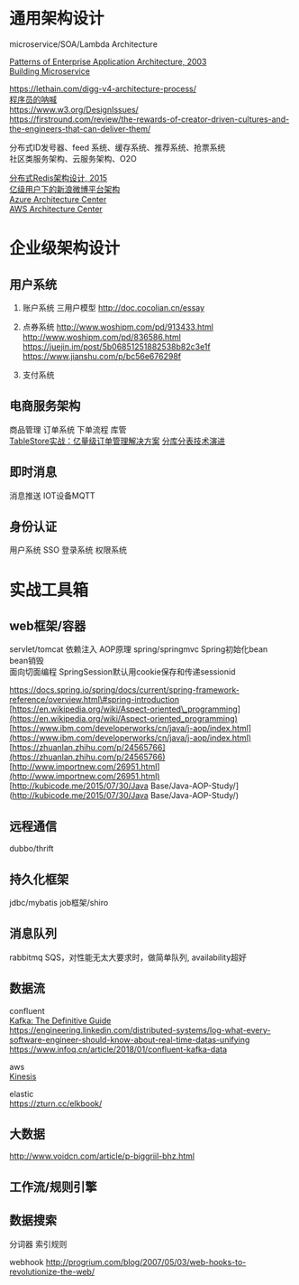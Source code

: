 # 通用架构设计
microservice/SOA/Lambda Architecture  

[Patterns of Enterprise Application Architecture, 2003](https://book.douban.com/subject/1230559/)  
[Building Microservice](https://book.douban.com/subject/25881698/)  

https://lethain.com/digg-v4-architecture-process/  
[程序员的呐喊](https://book.douban.com/subject/25884108/)  
https://www.w3.org/DesignIssues/  
https://firstround.com/review/the-rewards-of-creator-driven-cultures-and-the-engineers-that-can-deliver-them/  

分布式ID发号器、feed 系统、缓存系统、推荐系统、抢票系统  
社区类服务架构、云服务架构、O2O  

[分布式Redis架构设计, 2015](https://mp.weixin.qq.com/s?__biz=MzAwMDU1MTE1OQ==&mid=208733458&idx=1&sn=691bfde670fb2dd649685723f7358fea)  
[亿级用户下的新浪微博平台架构](https://www.infoq.cn/article/weibo-platform-archieture)  
[Azure Architecture Center](https://docs.microsoft.com/en-us/azure/architecture/)  
[AWS Architecture Center](https://aws.amazon.com/architecture)  

# 企业级架构设计

## 用户系统

1. 账户系统
三用户模型
http://doc.cocolian.cn/essay

2. 点券系统
http://www.woshipm.com/pd/913433.html
http://www.woshipm.com/pd/836586.html
https://juejin.im/post/5b06851251882538b82c3e1f
https://www.jianshu.com/p/bc56e676298f

3. 支付系统

## 电商服务架构
商品管理
订单系统
下单流程
库管  
[TableStore实战：亿量级订单管理解决方案](https://yq.aliyun.com/articles/656196?spm=a2c4e.11154837.920241.5.464642b2YuhDE6)
[分库分表技术演进](https://mp.weixin.qq.com/s/3ZxGq9ZpgdjQFeD2BIJ1MA)

## 即时消息
消息推送
IOT设备MQTT

## 身份认证
用户系统
SSO
登录系统
权限系统

# 实战工具箱
## web框架/容器
servlet/tomcat
依赖注入
AOP原理
spring/springmvc
Spring初始化bean  
bean销毁  
面向切面编程
SpringSession默认用cookie保存和传递sessionid

https://docs.spring.io/spring/docs/current/spring-framework-reference/overview.html\#spring-introduction  
[https://en.wikipedia.org/wiki/Aspect-oriented\_programming](https://en.wikipedia.org/wiki/Aspect-oriented_programming)  
[https://www.ibm.com/developerworks/cn/java/j-aop/index.html](https://www.ibm.com/developerworks/cn/java/j-aop/index.html)  
[https://zhuanlan.zhihu.com/p/24565766](https://zhuanlan.zhihu.com/p/24565766)  
[http://www.importnew.com/26951.html](http://www.importnew.com/26951.html)  
[http://kubicode.me/2015/07/30/Java Base/Java-AOP-Study/](http://kubicode.me/2015/07/30/Java Base/Java-AOP-Study/)

## 远程通信
dubbo/thrift

## 持久化框架
jdbc/mybatis
job框架/shiro

## 消息队列
rabbitmq
SQS，对性能无太大要求时，做简单队列, availability超好 

## 数据流

confluent  
[Kafka: The Definitive Guide](https://book.douban.com/subject/26828527/)  
https://engineering.linkedin.com/distributed-systems/log-what-every-software-engineer-should-know-about-real-time-datas-unifying  
https://www.infoq.cn/article/2018/01/confluent-kafka-data  

aws  
[Kinesis](https://aws.amazon.com/cn/kinesis/)

elastic  
https://zturn.cc/elkbook/

## 大数据
http://www.voidcn.com/article/p-biggriil-bhz.html

## 工作流/规则引擎

## 数据搜索
分词器
索引规则

webhook
http://progrium.com/blog/2007/05/03/web-hooks-to-revolutionize-the-web/





